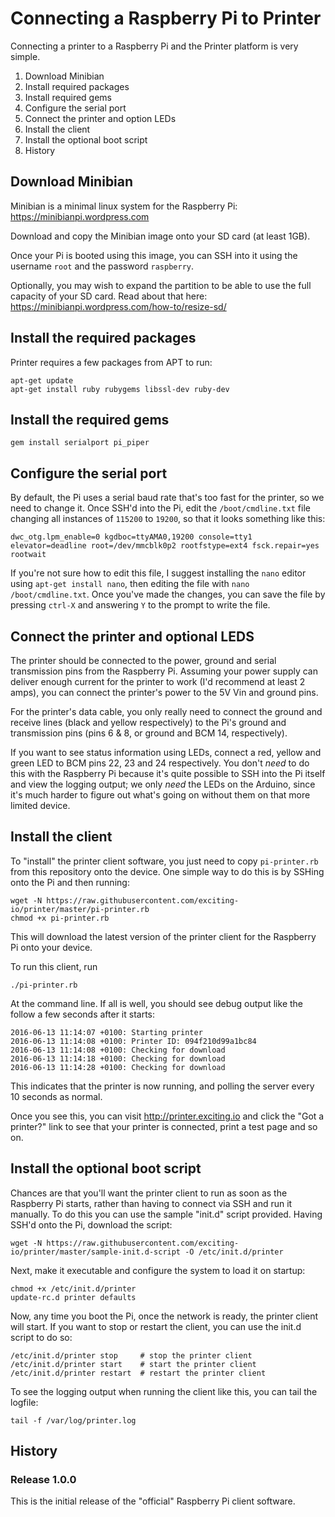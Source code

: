 # Connecting a Raspberry Pi to Printer

Connecting a printer to a Raspberry Pi and the Printer platform is very simple.

1. Download Minibian
3. Install required packages
4. Install required gems
2. Configure the serial port
5. Connect the printer and option LEDs
6. Install the client
7. Install the optional boot script
8. History


## Download Minibian

Minibian is a minimal linux system for the Raspberry Pi: https://minibianpi.wordpress.com

Download and copy the Minibian image onto your SD card (at least 1GB).

Once your Pi is booted using this image, you can SSH into it using the username
`root` and the password `raspberry`.

Optionally, you may wish to expand the partition to be able to use the full
capacity of your SD card. Read about that here: https://minibianpi.wordpress.com/how-to/resize-sd/


## Install the required packages

Printer requires a few packages from APT to run:

    apt-get update
    apt-get install ruby rubygems libssl-dev ruby-dev


## Install the required gems

    gem install serialport pi_piper


## Configure the serial port

By default, the Pi uses a serial baud rate that's too fast for the printer, so
we need to change it. Once SSH'd into the Pi, edit the `/boot/cmdline.txt` file
changing all instances of `115200` to `19200`, so that it looks something like
this:

    dwc_otg.lpm_enable=0 kgdboc=ttyAMA0,19200 console=tty1 elevator=deadline root=/dev/mmcblk0p2 rootfstype=ext4 fsck.repair=yes rootwait

If you're not sure how to edit this file, I suggest installing the `nano` editor
using `apt-get install nano`, then editing the file with `nano /boot/cmdline.txt`. Once you've made the changes, you can save the file by
pressing `ctrl-X` and answering `Y` to the prompt to write the file.


## Connect the printer and optional LEDS

The printer should be connected to the power, ground and serial transmission
pins from the Raspberry Pi. Assuming your power supply can deliver enough
current for the printer to work (I'd recommend at least 2 amps), you can connect
the printer's power to the 5V Vin and ground pins.

For the printer's data cable, you only really need to connect the ground and
receive lines (black and yellow respectively) to the Pi's ground and transmission pins (pins 6 & 8, or ground and BCM 14, respectively).

If you want to see status information using LEDs, connect a red, yellow and
green LED to BCM pins 22, 23 and 24 respectively. You don't _need_ to do this
with the Raspberry Pi because it's quite possible to SSH into the Pi itself and
view the logging output; we only *need* the LEDs on the Arduino, since it's much
harder to figure out what's going on without them on that more limited device.


## Install the client

To "install" the printer client software, you just need to copy `pi-printer.rb`
from this repository onto the device. One simple way to do this is by SSHing
onto the Pi and then running:

    wget -N https://raw.githubusercontent.com/exciting-io/printer/master/pi-printer.rb
    chmod +x pi-printer.rb

This will download the latest version of the printer client for the Raspberry Pi
onto your device.

To run this client, run

    ./pi-printer.rb

At the command line. If all is well, you should see debug output like the follow
a few seconds after it starts:

    2016-06-13 11:14:07 +0100: Starting printer
    2016-06-13 11:14:08 +0100: Printer ID: 094f210d99a1bc84
    2016-06-13 11:14:08 +0100: Checking for download
    2016-06-13 11:14:18 +0100: Checking for download
    2016-06-13 11:14:28 +0100: Checking for download

This indicates that the printer is now running, and polling the server every
10 seconds as normal.

Once you see this, you can visit http://printer.exciting.io and click the "Got
a printer?" link to see that your printer is connected, print a test page and
so on.


## Install the optional boot script

Chances are that you'll want the printer client to run as soon as the Raspberry
Pi starts, rather than having to connect via SSH and run it manually. To do this
you can use the sample "init.d" script provided. Having SSH'd onto the Pi,
download the script:

    wget -N https://raw.githubusercontent.com/exciting-io/printer/master/sample-init.d-script -O /etc/init.d/printer

Next, make it executable and configure the system to load it on startup:

    chmod +x /etc/init.d/printer
    update-rc.d printer defaults

Now, any time you boot the Pi, once the network is ready, the printer client
will start. If you want to stop or restart the client, you can use the init.d
script to do so:

    /etc/init.d/printer stop     # stop the printer client
    /etc/init.d/printer start    # start the printer client
    /etc/init.d/printer restart  # restart the printer client

To see the logging output when running the client like this, you can tail the
logfile:

    tail -f /var/log/printer.log


## History

### Release 1.0.0

This is the initial release of the "official" Raspberry Pi client software.

